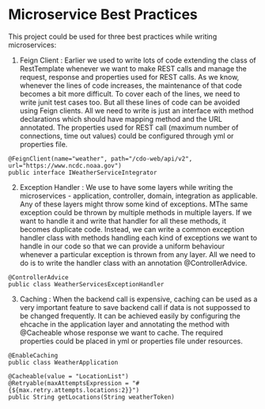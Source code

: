   # Microservice Best Practices


This project could be used for three best practices while writing microservices: 

1. Feign Client : Earlier we used to write lots of code extending the class of RestTemplate whenever we want to make REST calls and manage the request, response and properties used for REST calls. As we know, whenever the lines of code increases, the maintenance of that code becomes a bit more difficult. To cover each of the lines, we need to write junit test cases too. But all these lines of code can be avoided using Feign clients. All we need to write is just an interface with method declarations which should have mapping method and the URL annotated. The properties used for REST call (maximum number of connections, time out values) could be configured through yml or properties file.  

```
@FeignClient(name="weather", path="/cdo-web/api/v2", url="https://www.ncdc.noaa.gov")
public interface IWeatherServiceIntegrator
```

2. Exception Handler : We use to have some layers while writing the microservices - application, controller, domain, integration as applicable. Any of these layers might throw some kind of exceptions. MThe same exception could be thrown by multiple methods in multiple layers. If we want to handle it and write that handler for all these methods, it becomes duplicate code. Instead, we can write a common exception handler class with methods handling each kind of exceptions we want to handle in our code so that we can provide a uniform behaviour whenever a particular exception is thrown from any layer. All we need to do is to write the handler class with an annotation @ControllerAdvice. 

```
@ControllerAdvice
public class WeatherServicesExceptionHandler 
```

3. Caching : When the backend call is expensive, caching can be used as a very important feature to save backend call if data is not suppossed to be changed frequently. It can be achieved easily by configuring the ehcache in the application layer and annotating the method with @Cacheable whose response we want to cache. The required properties could be placed in yml or properties file under resources.

```
@EnableCaching
public class WeatherApplication

@Cacheable(value = "LocationList")
@Retryable(maxAttemptsExpression = "#{${max.retry.attempts.locations:2}}")
public String getLocations(String weatherToken)
```
